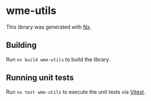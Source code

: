 # wme-utils

This library was generated with [Nx](https://nx.dev).

## Building

Run `nx build wme-utils` to build the library.

## Running unit tests

Run `nx test wme-utils` to execute the unit tests via [Vitest](https://vitest.dev/).
